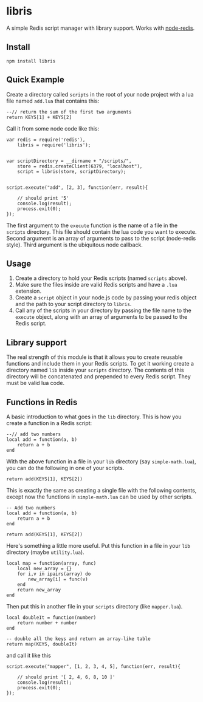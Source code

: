 # libris


A simple Redis script manager with library support. Works with [node-redis](https://github.com/mranney/node_redis).

## Install

    npm install libris

## Quick Example

Create a directory called `scripts` in the root of your node project with a lua file named `add.lua`
that contains this:


	--// return the sum of the first two arguments
	return KEYS[1] + KEYS[2]


Call it from some node code like this:

	var redis = require('redis'),
		libris = require('libris');


	var scriptDirectory = __dirname + "/scripts/",
		store = redis.createClient(6379, "localhost"),
		script = libris(store, scriptDirectory);


	script.execute("add", [2, 3], function(err, result){
		
		// should print '5'
		console.log(result);
    	process.exit(0);
	});


The first argument to the `execute` function is the name of a file in the `scripts` directory. This file
should contain the lua code you want to execute. Second argument is an array of arguments to pass to the script (node-redis style). Third argument is the ubiquitous node callback.

## Usage


1. Create a directory to hold your Redis scripts (named `scripts` above).
2. Make sure the files inside are valid Redis scripts and have a `.lua` extension.
3. Create a `script` object in your node.js code by passing your redis object and the path to 
your script directory to `libris`.
4. Call any of the scripts in your directory by passing the file name to the `execute` object,
along with an array of arguments to be passed to the Redis script.


## Library support

The real strength of this module is that it allows you to create reusable functions and include them in your Redis scripts. To get it working create a directory named `lib` inside your `scripts` directory. The contents of this directory will be concatenated and prepended to every Redis script. They must be valid lua code.


## Functions in Redis

A basic introduction to what goes in the `lib` directory. This is how you create a function in a Redis
script:

	--// add two numbers
	local add = function(a, b)
		return a + b
	end

With the above function in a file in your `lib` directory (say `simple-math.lua`), you can do the following
in one of your scripts.

	return add(KEYS[1], KEYS[2])


This is exactly the same as creating a single file with the following contents, except now the functions in `simple-math.lua` can be used by other scripts.

	-- Add two numbers
	local add = function(a, b)
		return a + b
	end

	return add(KEYS[1], KEYS[2])


Here's something a little more useful. Put this function in a file in your `lib` directory (maybe `utility.lua`).

	local map = function(array, func)
		local new_array = {}
		for i,v in ipairs(array) do
			new_array[i] = func(v)
		end
		return new_array
	end


Then put this in another file in your `scripts` directory (like `mapper.lua`).

	local doubleIt = function(number)
	    return number + number
	end

	-- double all the keys and return an array-like table
	return map(KEYS, doubleIt)


and call it like this

	script.execute("mapper", [1, 2, 3, 4, 5], function(err, result){

		// should print '[ 2, 4, 6, 8, 10 ]'
		console.log(result);
		process.exit(0);
	});
